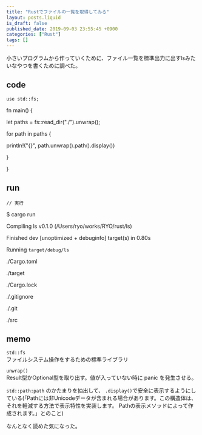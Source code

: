 ```yaml
---
title: "Rustでファイルの一覧を取得してみる"
layout: posts.liquid
is_draft: false
published_date: 2019-09-03 23:55:45 +0900
categories: ["Rust"]
tags: []
---
```


小さいプログラムから作っていくために、ファイル一覧を標準出力に出すlsみたいなやつを書くために調べた。

## code
    use std::fs;

fn main() {

let paths = fs::read\_dir("./").unwrap();

for path in paths {

println!("{}", path.unwrap().path().display())

}

}

## run
    // 実行

$ cargo run

Compiling ls v0.1.0 (/Users/ryo/works/RYO/rust/ls)

Finished dev [unoptimized + debuginfo] target(s) in 0.80s

Running `target/debug/ls`

./Cargo.toml

./target

./Cargo.lock

./.gitignore

./.git

./src

## memo
`std::fs`  
ファイルシステム操作をするための標準ライブラリ

`unwrap()`  
Result型かOptional型を取り出す。値が入っていない時に panic を発生させる。

`std::path:path` のかたまりを抽出して、 `.display()`で安全に表示するようにしている(「Pathには非Unicodeデータが含まれる場合があります。この構造体は、それを軽減する方法で表示特性を実装します。 Pathの表示メソッドによって作成されます。」とのこと)

なんとなく読めた気になった。


